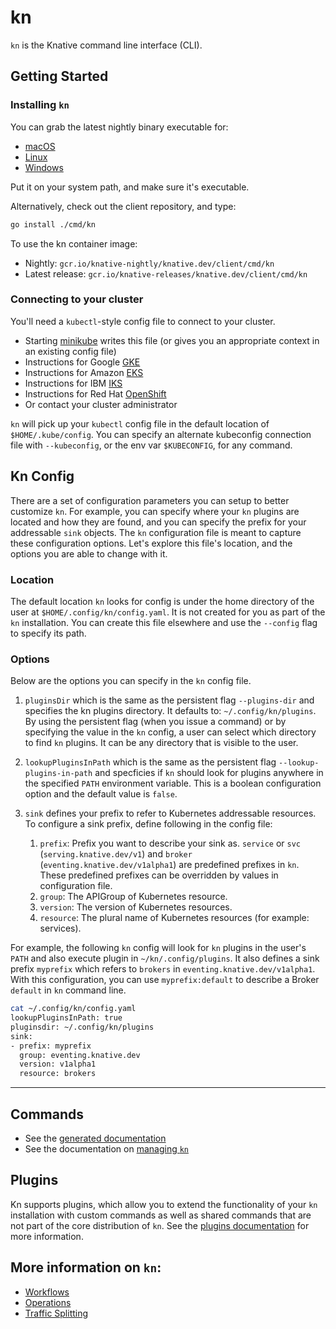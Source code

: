 # kn

`kn` is the Knative command line interface (CLI).

## Getting Started

### Installing `kn`

You can grab the latest nightly binary executable for:
 * [macOS](https://storage.googleapis.com/knative-nightly/client/latest/kn-darwin-amd64)
 * [Linux](https://storage.googleapis.com/knative-nightly/client/latest/kn-linux-amd64)
 * [Windows](https://storage.googleapis.com/knative-nightly/client/latest/kn-windows-amd64.exe)

Put it on your system path, and make sure it's executable.

Alternatively, check out the client repository, and type:

```bash
go install ./cmd/kn
```

To use the kn container image:
 * Nightly: `gcr.io/knative-nightly/knative.dev/client/cmd/kn`
 * Latest release: `gcr.io/knative-releases/knative.dev/client/cmd/kn`

### Connecting to your cluster

You'll need a `kubectl`-style config file to connect to your cluster.
 * Starting [minikube](https://github.com/kubernetes/minikube) writes this file
   (or gives you an appropriate context in an existing config file)
 * Instructions for Google [GKE](https://cloud.google.com/kubernetes-engine/docs/how-to/cluster-access-for-kubectl)
 * Instructions for Amazon [EKS](https://docs.aws.amazon.com/eks/latest/userguide/create-kubeconfig.html)
 * Instructions for IBM [IKS](https://cloud.ibm.com/docs/containers?topic=containers-getting-started)
 * Instructions for Red Hat [OpenShift](https://docs.openshift.com/container-platform/4.1/cli_reference/administrator-cli-commands.html#create-kubeconfig)
 * Or contact your cluster administrator

`kn` will pick up your `kubectl` config file in the default location of `$HOME/.kube/config`. You can specify an alternate kubeconfig connection file with `--kubeconfig`, or the env var `$KUBECONFIG`, for any command.

## Kn Config

There are a set of configuration parameters you can setup to better customize `kn`. For example, you can specify where your `kn` plugins are located and how they are found, and you can specify the prefix for your addressable `sink` objects. The `kn` configuration file is meant to capture these configuration options. Let's explore this file's location, and the options you are able to change with it.

### Location

The default location `kn` looks for config is under the home directory of the user at `$HOME/.config/kn/config.yaml`. It is not created for you as part of the `kn` installation. You can create this file elsewhere and use the `--config` flag to specify its path.

### Options

Below are the options you can specify in the `kn` config file.

1. `pluginsDir` which is the same as the persistent flag `--plugins-dir` and specifies the kn plugins directory. It defaults to: `~/.config/kn/plugins`. By using the persistent flag (when you issue a command) or by specifying the value in the `kn` config, a user can select which directory to find `kn` plugins. It can be any directory that is visible to the user.

2. `lookupPluginsInPath` which is the same as the persistent flag `--lookup-plugins-in-path` and specficies if `kn` should look for plugins anywhere in the specified `PATH` environment variable. This is a boolean configuration option and the default value is `false`.

3. `sink` defines your prefix to refer to Kubernetes addressable resources. To configure a sink prefix, define following in the config file:
    1. `prefix`: Prefix you want to describe your sink as. `service` or `svc` (`serving.knative.dev/v1`) and `broker` (`eventing.knative.dev/v1alpha1`) are predefined prefixes in `kn`. These predefined prefixes can be overridden by values in configuration file. 
    2. `group`: The APIGroup of Kubernetes resource.
    3. `version`: The version of Kubernetes resources.
    4. `resource`: The plural name of Kubernetes resources (for example: services). 

For example, the following `kn` config will look for `kn` plugins in the user's `PATH` and also execute plugin in `~/kn/.config/plugins`.
It also defines a sink prefix `myprefix` which refers to `brokers` in `eventing.knative.dev/v1alpha1`. With this configuration, you can use `myprefix:default` to describe a Broker `default` in `kn` command line.

```bash
cat ~/.config/kn/config.yaml
lookupPluginsInPath: true
pluginsdir: ~/.config/kn/plugins
sink:
- prefix: myprefix
  group: eventing.knative.dev
  version: v1alpha1
  resource: brokers
```
----------------------------------------------------------

## Commands

* See the [generated documentation](cmd/kn.md) 
* See the documentation on [managing `kn`](operations/management.md)


## Plugins

Kn supports plugins, which allow you to extend the functionality of your `kn` installation with custom commands as well as shared commands that are not part of the core distribution of `kn`. See the [plugins documentation](plugins/README.md) for more information.


## More information on `kn`:

* [Workflows](workflows/README.md)
* [Operations](operations/README.md)
* [Traffic Splitting](traffic/README.md)

